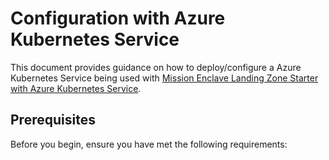 # Configuration with Azure Kubernetes Service

This document provides guidance on how to deploy/configure a Azure Kubernetes Service being used with [Mission Enclave Landing Zone Starter with Azure Kubernetes Service]().

## Prerequisites

Before you begin, ensure you have met the following requirements:

